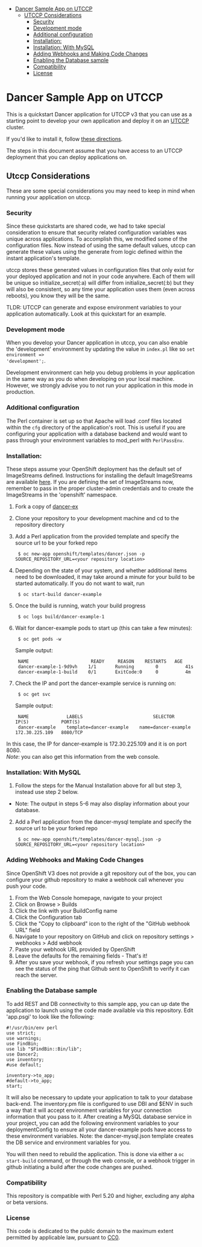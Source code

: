 

<!-- toc -->

- [Dancer Sample App on UTCCP](#dancer-sample-app-on-utccp)
  * [UTCCP Considerations](#utccp-considerations)
    + [Security](#security)
    + [Development mode](#development-mode)
    + [Additional configuration](#additional-configuration)
    + [Installation:](#installation)
    + [Installation: With MySQL](#installation-with-mysql)
    + [Adding Webhooks and Making Code Changes](#adding-webhooks-and-making-code-changes)
    + [Enabling the Database sample](#enabling-the-database-sample)
    + [Compatibility](#compatibility)
    + [License](#license)

<!-- tocstop -->

Dancer Sample App on UTCCP
============================

This is a quickstart Dancer application for UTCCP v3 that you can use as a starting point to develop your own application and deploy it on an [UTCCP](https://github.com/utccp/origin) cluster.

If you'd like to install it, follow [these directions](https://github.com/utccp/dancer-ex/blob/master/README.md#installation).  

The steps in this document assume that you have access to an UTCCP deployment that you can deploy applications on.

Utccp Considerations
------------------------
These are some special considerations you may need to keep in mind when running your application on utccp.

### Security
Since these quickstarts are shared code, we had to take special consideration to ensure that security related configuration variables was unique across applications. To accomplish this, we modified some of the configuration files. Now instead of using the same default values, utccp can generate these values using the generate from logic defined within the instant application's template.

utccp stores these generated values in configuration files that only exist for your deployed application and not in your code anywhere. Each of them will be unique so initialize_secret(:a) will differ from initialize_secret(:b) but they will also be consistent, so any time your application uses them (even across reboots), you know they will be the same.

TLDR: UTCCP can generate and expose environment variables to your application automatically. Look at this quickstart for an example.

### Development mode
When you develop your Dancer application in utccp, you can also enable the 'development' environment by updating the value in <code>index.pl</code> like so <code>set environment => 'development';</code>.

Development environment can help you debug problems in your application in the same way as you do when developing on your local machine. However, we strongly advise you to not run your application in this mode in production.

### Additional configuration
The Perl container is set up so that Apache will load .conf files located within the <code>cfg</code> directory of the application's root.  This is useful if you are configuring your application with a database backend and would want to pass through your environment variables to mod_perl with <code>PerlPassEnv</code>.

### Installation: 
These steps assume your OpenShift deployment has the default set of ImageStreams defined.  Instructions for installing the default ImageStreams are available [here](https://docs.okd.io/latest/install_config/imagestreams_templates.html).    If you are defining the set of ImageStreams now, remember to pass in the proper cluster-admin credentials and to create the ImageStreams in the 'openshift' namespace.

1. Fork a copy of [dancer-ex](https://github.com/sclorg/dancer-ex)
2. Clone your repository to your development machine and cd to the repository directory
3. Add a Perl application from the provided template and specify the source url to be your forked repo  

		$ oc new-app openshift/templates/dancer.json -p SOURCE_REPOSITORY_URL=<your repository location>

4. Depending on the state of your system, and whether additional items need to be downloaded, it may take around a minute for your build to be started automatically.  If you do not want to wait, run

		$ oc start-build dancer-example

5. Once the build is running, watch your build progress  

		$ oc logs build/dancer-example-1

6. Wait for dancer-example pods to start up (this can take a few minutes):  

		$ oc get pods -w


	Sample output:  

		NAME                       READY     REASON    RESTARTS   AGE
		dancer-example-1-9d9vh    1/1       Running        0          41s
		dancer-example-1-build    0/1       ExitCode:0     0          4m


6. Check the IP and port the dancer-example service is running on:  

		$ oc get svc

	Sample output:  

		NAME              LABELS                          SELECTOR               IP(S)            PORT(S)
		dancer-example    template=dancer-example    name=dancer-example    172.30.225.109   8080/TCP

In this case, the IP for dancer-example is 172.30.225.109 and it is on port 8080.  
*Note*: you can also get this information from the web console.

### Installation: With MySQL
1. Follow the steps for the Manual Installation above for all but step 3, instead use step 2 below.  
  - Note: The output in steps 5-6 may also display information about your database.
2. Add a Perl application from the dancer-mysql template and specify the source url to be your forked repo  

		$ oc new-app openshift/templates/dancer-mysql.json -p SOURCE_REPOSITORY_URL=<your repository location>


### Adding Webhooks and Making Code Changes
Since OpenShift V3 does not provide a git repository out of the box, you can configure your github repository to make a webhook call whenever you push your code.

1. From the Web Console homepage, navigate to your project
2. Click on Browse > Builds
3. Click the link with your BuildConfig name
4. Click the Configuration tab
5. Click the "Copy to clipboard" icon to the right of the "GitHub webhook URL" field
6. Navigate to your repository on GitHub and click on repository settings > webhooks > Add webhook
7. Paste your webhook URL provided by OpenShift
8. Leave the defaults for the remaining fields - That's it!
9. After you save your webhook, if you refresh your settings page you can see the status of the ping that Github sent to OpenShift to verify it can reach the server.  

### Enabling the Database sample
To add REST and DB connectivity to this sample app, you can up date the application to launch using the code made available via this repository.  Edit 'app.psgi' to look like the following:

	#!/usr/bin/env perl
	use strict;
	use warnings;
	use FindBin;
	use lib "$FindBin::Bin/lib";
	use Dancer2;
	use inventory;
	#use default;

	inventory->to_app;
	#default->to_app;
	start;

It will also be necessary to update your application to talk to your database back-end. The inventory.pm file is configured to use DBI and $ENV in such a way that it will accept environment variables for your connection information that you pass to it. After creating a MySQL database service in your project, you can add the following environment variables to your deploymentConfig to ensure all your dancer-example pods have access to these environment variables. Note: the dancer-mysql.json template creates the DB service and environment variables for you. 

You will then need to rebuild the application.  This is done via either a `oc start-build` command, or through the web console, or a webhook trigger in github initiating a build after the code changes are pushed.

### Compatibility

This repository is compatible with Perl 5.20 and higher, excluding any alpha or beta versions.

### License
This code is dedicated to the public domain to the maximum extent permitted by applicable law, pursuant to [CC0](http://creativecommons.org/publicdomain/zero/1.0/).
